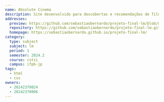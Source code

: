 ```yaml
---
name: Absolute Cinema
description: Site desenvolvido para descobertas e recomendações de filmes e séries que estão em destaque no momento.
addresses:
  preview: https://github.com/sebastiaobernardo/projeto-final-lm/blob/main/Absolute-cinema-preview.PNG
  repository: https://github.com/sebastiaobernardo/projeto-final-lm.git
  homepage: https://sebastiaobernardo.github.io/projeto-final-lm/
category:
  type: subject
  subject: lm
  period: 1
  semester: 2024.2
  course: cstsi
  campus: ifpb-jp
tags:
  - html
  - css
owners:
  - 20242370024
  - 20242370006
---
```


